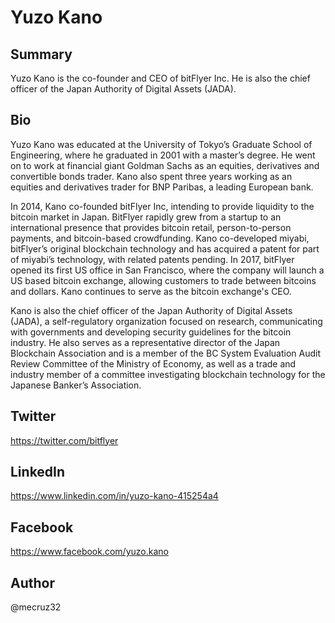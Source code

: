 # Yuzo Kano

## Summary
Yuzo Kano is the co-founder and CEO of bitFlyer Inc. He is also the chief officer of the Japan Authority of Digital Assets (JADA).

## Bio
Yuzo Kano was educated at the University of Tokyo’s Graduate School of Engineering, where he graduated in 2001 with a master’s degree. He went on to work at financial giant Goldman Sachs as an equities, derivatives and convertible bonds trader. Kano also spent three years working as an equities and derivatives trader for BNP Paribas, a leading European bank. 

In 2014, Kano co-founded bitFlyer Inc, intending to provide liquidity to the bitcoin market in Japan. BitFlyer rapidly grew from a startup to an international presence that provides bitcoin retail, person-to-person payments, and bitcoin-based crowdfunding. Kano co-developed miyabi, bitFlyer’s original blockchain technology and has acquired a patent for part of miyabi’s technology, with related patents pending. In 2017, bitFlyer opened its first US office in San Francisco, where the company will launch a US based bitcoin exchange, allowing customers to trade between bitcoins and dollars. Kano continues to serve as the bitcoin exchange's CEO.

Kano is also the chief officer of the Japan Authority of Digital Assets (JADA), a self-regulatory organization focused on research, communicating with governments and developing security guidelines for the bitcoin industry. He also serves as a representative director of the Japan Blockchain Association and is a member of the BC System Evaluation Audit Review Committee of the Ministry of Economy, as well as a trade and industry member of a committee investigating blockchain technology for the Japanese Banker’s Association. 

## Twitter
https://twitter.com/bitflyer

## LinkedIn
https://www.linkedin.com/in/yuzo-kano-415254a4

## Facebook
https://www.facebook.com/yuzo.kano

## Author
@mecruz32
